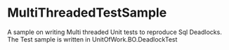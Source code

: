 # MultiThreadedTestSample
A sample on writing Multi threaded Unit tests to reproduce Sql Deadlocks. The Test sample is written in UnitOfWork.BO.DeadlockTest
